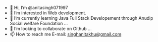 - 👋 Hi, I’m @anitasingh071997
- 👀 I’m interested in Web development.
- 🌱 I’m currently learning Java Full Stack Developement through Anudip Social welfare Foundation ...
- 💞️ I’m looking to collaborate on Github ...
- 📫 How to reach me E-mail: singhanitakhu@gmail.com

<!---
anitasingh071997/anitasingh071997 is a ✨ special ✨ repository because its `README.md` (this file) appears on your GitHub profile.
You can click the Preview link to take a look at your changes.
--->
